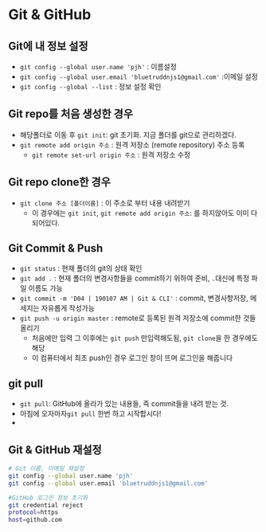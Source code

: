 # Git & GitHub

## Git에 내 정보 설정

* `git config --global user.name 'pjh'` : 이름설정
* `git config --global user.email 'bluetruddnjs1@gmail.com'` :이메일 설정
* `git config --global --list` : 정보 설정 확인



## Git repo를 처음 생성한 경우

* 해당폴더로 이동 후 `git init`: git 초기화. 지금 폴더를 git으로 관리하겠다.
* `git remote add origin 주소` : 원격 저장소 (remote repository) 주소 등록
  * `git remote set-url origin 주소` : 원격 저장소 수정

## Git repo clone한 경우

* `git clone 주소 [폴더이름]` : 이 주소로 부터 내용 내려받기
  * 이 경우에는 `git init`, `git remote add origin 주소`: 를 하지않아도 이미 다 되어있다.



## Git Commit & Push

* `git status` : 현재 폴더의 git의 상태 확인
* `git add .` : 현재 폴더의 변경사항들을 commit하기 위하여 준비, `.`대신에 특정 파일 이름도 가능
* `git commit -m 'D04 | 190107 AM | Git & CLI'` : commit, 변경사항저장, 메세지는 자유롭게 작성가능
* `git push -u origin master` : remote로 등록된 원격 저장소에 commit한 것들 올리기
  * 처음에만 입력 그 이후에는 `git push` 만입력해도됨, `git clone`을 한 경우에도 해당
  * 이 컴퓨터에서 최초 push인 경우 로그인 창이 뜨며 로그인을 해줍니다



## git pull

* `git pull`: GitHub에 올라가 있는 내용들, 즉 commit들을 내려 받는 것.
* 아침에 오자마자`git pull` 한번 하고 시작합시다!
* 



## Git & GitHub 재설정

```bash
# Git 이름, 이메일 재설정
git config --global user.name 'pjh'
git config --global user.email 'bluetruddnjs1@gmail.com'

#GitHub 로그인 정보 초기화
git credential reject
protocol=https
host=github.com
```



